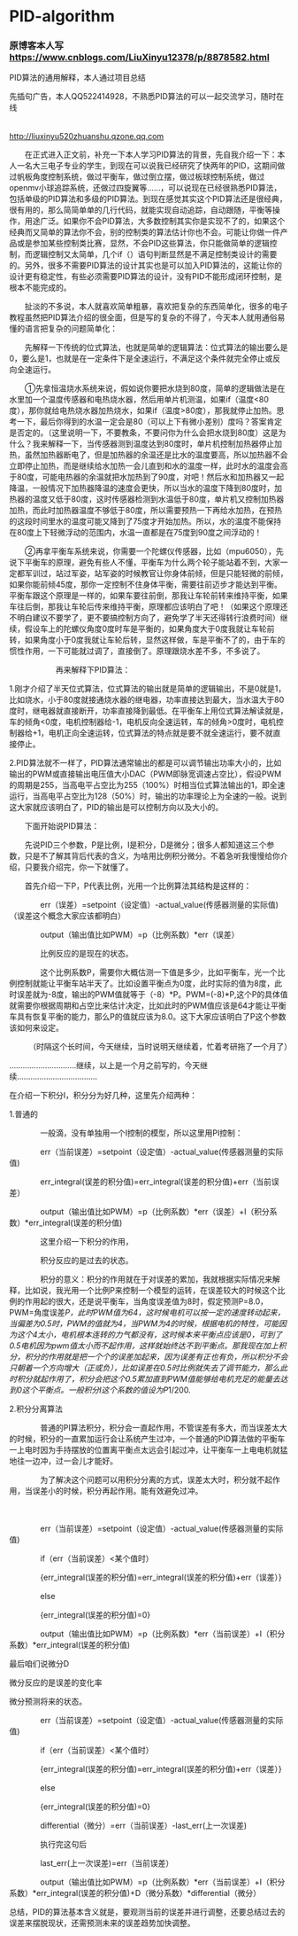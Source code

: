 # PID-algorithm
### 原博客本人写 https://www.cnblogs.com/LiuXinyu12378/p/8878582.html
PID算法的通用解释，本人通过项目总结

先插句广告，本人QQ522414928，不熟悉PID算法的可以一起交流学习，随时在线

　　　　　　　　　　　　　　　　　　　　http://liuxinyu520zhuanshu.qzone.qq.com                                        

　　在正式进入正文前，补充一下本人学习PID算法的背景，先自我介绍一下：本人一名大三电子专业的学生，到现在可以说我已经研究了快两年的PID，这期间做过帆板角度控制系统，做过平衡车，做过倒立摆，做过板球控制系统，做过openmv小球追踪系统，还做过四旋翼等……，可以说现在已经很熟悉PID算法，包括单级的PID算法和多级的PID算法。到现在感觉其实这个PID算法还是很经典，很有用的，那么简简单单的几行代码，就能实现自动追踪，自动跟随，平衡等操作，用途广泛。如果你不会PID算法，大多数控制其实你是实现不了的，如果这个经典而又简单的算法你不会，别的控制类的算法估计你也不会。可能让你做一件产品或是参加某些控制类比赛，显然，不会PID这些算法，你只能做简单的逻辑控制，而逻辑控制又太简单，几个if（）语句判断显然是不满足控制类设计的需要的。另外，很多不需要PID算法的设计其实也是可以加入PID算法的，这能让你的设计更有稳定性，有些必须需要PID算法的设计，没有PID不能形成闭环控制，是根本不能完成的。

 

　　扯淡的不多说，本人就喜欢简单粗暴，喜欢把复杂的东西简单化，很多的电子教程虽然把PID算法介绍的很全面，但是写的复杂的不得了，今天本人就用通俗易懂的语言把复杂的问题简单化：

 

　　先解释一下传统的位式算法，也就是简单的逻辑算法：位式算法的输出要么是0，要么是1，也就是在一定条件下是全速运行，不满足这个条件就完全停止或反向全速运行。

　　①先拿恒温烧水系统来说，假如说你要把水烧到80度，简单的逻辑做法是在水里加一个温度传感器和电热烧水器，然后用单片机测温，如果if（温度<80度），那你就给电热烧水器加热烧水，如果if（温度>80度），那我就停止加热。思考一下，最后你得到的水温一定会是80（可以上下有微小差别）度吗？答案肯定是否定的。（这里说明一下，不要教条，不要问你为什么会把水烧到80度）这是为什么？我来解释一下，当传感器测到温度达到80度时，单片机控制加热器停止加热，虽然加热器断电了，但是加热器的余温还是比水的温度要高，所以加热器不会立即停止加热，而是继续给水加热一会儿直到和水的温度一样，此时水的温度会高于80度，可能电热器的余温就把水加热到了90度，对吧！然后水和加热器又一起降温，一般情况下加热器降温的速度会更快，所以当水的温度下降到80度时，加热器的温度又低于80度，这时传感器检测到水温低于80度，单片机又控制加热器加热，而此时加热器温度不够低于80度，所以需要预热一下再给水加热，在预热的这段时间里水的温度可能又降到了75度才开始加热。所以，水的温度不能保持在80度上下轻微浮动的范围内，水温一直都是在75度到90度之间浮动的！

　　②再拿平衡车系统来说，你需要一个陀螺仪传感器，比如（mpu6050），先说下平衡车的原理，避免有些人不懂，平衡车为什么两个轮子能站着不到，大家一定都军训过，站过军姿，站军姿的时候教官让你身体前倾，但是只能轻微的前倾，如果你能前倾45度，那你一定控制不住身体平衡，需要往前迈步才能达到平衡。平衡车跟这个原理是一样的，如果车要往前倒，那我让车轮前转来维持平衡，如果车往后倒，那我让车轮后传来维持平衡，原理都应该明白了吧！（如果这个原理还不明白建议不要学了，更不要搞控制方向了，避免学了半天还得转行浪费时间）继续，假设车上的陀螺仪角度0度时车是平衡的，如果角度大于0度我就让车轮前转，如果角度小于0度我就让车轮后转，显然这样做，车是平衡不了的，由于车的惯性作用，一下可能就过调了，直接倒了。原理跟烧水差不多，不多说了。

 　　　　　　再来解释下PID算法：

1.刚才介绍了半天位式算法，位式算法的输出就是简单的逻辑输出，不是0就是1，比如烧水，小于80度就接通烧水器的继电器，功率直接达到最大，当水温大于80度时，继电器就直接断开，功率直接降到最低。在平衡车上用位式算法解读就是，车的倾角<0度，电机控制器给-1，电机反向全速运转，车的倾角>0度时，电机控制器给+1，电机正向全速运转，位式算法的特点就是要不就全速运行，要不就直接停止。

2.PID算法就不一样了，PID算法通常输出的都是可以调节输出功率大小的，比如输出的PWM或直接输出电压值大小DAC（PWM即脉宽调速占空比），假设PWM的周期是255，当高电平占空比为255（100%）时相当位式算法输出的1，即全速运行，当高电平占空比为128（50%）时，输出的功率理论上为全速的一般。说到这大家就应该明白了，PID的输出是可以控制方向以及大小的。

　　下面开始说PID算法：

 

　　先说PID三个参数，P是比例，I是积分，D是微分；很多人都知道这三个参数，只是不了解其背后代表的含义，为啥用比例积分微分。不着急听我慢慢给你介绍，只要我介绍完，你一下就懂了。

　　首先介绍一下P，P代表比例，光用一个比例算法其结构是这样的：

　　　　err（误差）=setpoint（设定值）-actual_value(传感器测量的实际值)    （误差这个概念大家应该都明白）

　　　　output（输出值比如PWM）=p（比例系数）*err（误差）

　　　　比例反应的是现在的状态。

　　　　这个比例系数P，需要你大概估测一下值是多少，比如平衡车，光一个比例控制就能让平衡车站半天了。比如设置平衡点为0度，此时实际的值为8度，此时误差就为-8度，输出的PWM值就等于（-8）*P。PWM=(-8)*P,这个P的具体值就需要你根据周期和占空比来估计决定，比如此时的PWM值应该是64才能让平衡车具有恢复平衡的能力，那么P的值就应该为8.0。这下大家应该明白了P这个参数该如何来设定。

　　　（时隔这个长时间，今天继续，当时说明天继续着，忙着考研拖了一个月了）

…………………………继续，以上是一个月之前写的，今天继续………………………………

在介绍一下积分I，积分分为好几种，这里先介绍两种：

1.普通的

　　　　一般滴，没有单独用一个I控制的模型，所以这里用PI控制：

　　　　err（当前误差）=setpoint（设定值）-actual_value(传感器测量的实际值)

　　　　err_integral(误差的积分值)=err_integral(误差的积分值)+err（当前误差）

　　　　output（输出值比如PWM）=p（比例系数）*err（误差）+I（积分系数）*err_integral(误差的积分值)

　　　　这里介绍一下积分的作用，

　　　　积分反应的是过去的状态。

　　　　积分的意义：积分的作用就在于对误差的累加，我就根据实际情况来解释，比如说，我光用一个比例P来控制一个模型的运转，在误差较大的时候这个比例的作用起的很大，还是说平衡车，当角度误差值为8时，假定预测P=8.0，PWM=角度误差*P，此时PWM值为64，这时候电机可以按一定的速度转动起来，当偏差为0.5时，PWM的值就为4，当PWM为4的时候，根据电机的特性，可能因为这个4太小，电机根本连转的力气都没有，这时候本来平衡点应该是0，可到了0.5电机因为pwm值太小而不起作用，这样就始终达不到平衡点。那我现在加上积分，积分的作用就是把一个个的误差加起来，因为误差有正也有负，所以积分不会只朝着一个方向增大（正或负），比如误差在0.5时比例就失去了调节能力，那么此时积分就起作用了，积分会把这个0.5累加直到PWM值能够给电机充足的能量去达到0这个平衡点。一般积分I这个系数的值设为P*1/200.

2.积分分离算法

　　　　普通的PI算法积分，积分会一直起作用，不管误差有多大，而当误差太大的时候，积分的一直累加运行会让系统产生过冲，一个普通的PID算法做的平衡车一上电时因为手持摆放的位置离平衡点太远会引起过冲，让平衡车一上电电机就猛地往一边冲，过一会儿才能好。

　　　　为了解决这个问题可以用积分分离的方式，误差太大时，积分就不起作用，当误差小的时候，积分再起作用。能有效避免过冲。

　　　　

　　　　err（当前误差）=setpoint（设定值）-actual_value(传感器测量的实际值)

　　　　if（err（当前误差）<某个值时）

 

　　　　{err_integral(误差的积分值)=err_integral(误差的积分值)+err（误差）}

　　　　else

　　　　{err_integral(误差的积分值)=0}

 

　　　　output（输出值比如PWM）=p（比例系数）*err（当前误差）+I（积分系数）*err_integral(误差的积分值)

 

 最后咱们说微分D

微分反应的是误差的变化率

微分预测将来的状态。

　　　　err（当前误差）=setpoint（设定值）-actual_value(传感器测量的实际值)

　　　　if（err（当前误差）<某个值时）

　　　　{err_integral(误差的积分值)=err_integral(误差的积分值)+err（误差）}

　　　　else

　　　　{err_integral(误差的积分值)=0}

　　　　differential（微分）=err（当前误差）-last_err(上一次误差)

　　　　执行完这句后

　　　　last_err(上一次误差)=err（当前误差）

　　　　output（输出值比如PWM）=p（比例系数）*err（当前误差）+I（积分系数）*err_integral(误差的积分值)+D（微分系数）*differential（微分）

 

总结，PID的算法基本含义就是，要观测当前的误差并进行调整，还要总结过去的误差来摆脱现状，还需预测未来的误差趋势加快调整。
